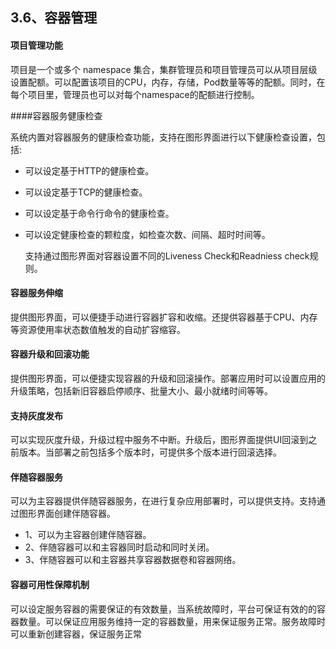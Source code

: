 ## 3.6、容器管理

#### 项目管理功能

项目是一个或多个 namespace 集合，集群管理员和项目管理员可以从项目层级设置配额。可以配置该项目的CPU，内存，存储，Pod数量等等的配额。同时，在每个项目里，管理员也可以对每个namespace的配额进行控制。

####容器服务健康检查

系统内置对容器服务的健康检查功能，支持在图形界面进行以下健康检查设置，包括:

- 可以设定基于HTTP的健康检查。

- 可以设定基于TCP的健康检查。

- 可以设定基于命令行命令的健康检查。

- 可以设定健康检查的颗粒度，如检查次数、间隔、超时时间等。

  支持通过图形界面对容器设置不同的Liveness Check和Readniess check规则。

#### 容器服务伸缩

提供图形界面，可以便捷手动进行容器扩容和收缩。还提供容器基于CPU、内存等资源使用率状态数值触发的自动扩容缩容。

#### 容器升级和回滚功能

提供图形界面，可以便捷实现容器的升级和回滚操作。部署应用时可以设置应用的升级策略，包括新旧容器启停顺序、批量大小、最小就绪时间等等。

#### 支持灰度发布

可以实现灰度升级，升级过程中服务不中断。升级后，图形界面提供UI回滚到之前版本。当部署之前包括多个版本时，可提供多个版本进行回滚选择。

#### 伴随容器服务

可以为主容器提供伴随容器服务，在进行复杂应用部署时，可以提供支持。支持通过图形界面创建伴随容器。

- 1、可以为主容器创建伴随容器。
- 2、伴随容器可以和主容器同时启动和同时关闭。
- 3、伴随容器可以和主容器共享容器数据卷和容器网络。

#### 容器可用性保障机制

可以设定服务容器的需要保证的有效数量，当系统故障时，平台可保证有效的的容器数量。可以保证应用服务维持一定的容器数量，用来保证服务正常。服务故障时可以重新创建容器，保证服务正常